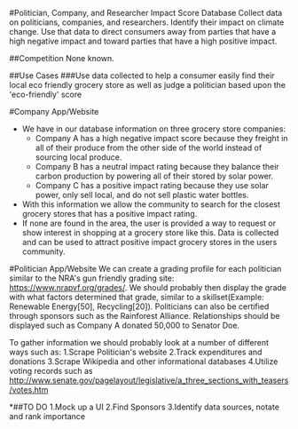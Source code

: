 
#Politician, Company, and Researcher Impact Score Database
Collect data on politicians, companies, and researchers. Identify their impact on climate change. Use that data to direct consumers away from parties that have a high negative impact and toward parties that have a high positive impact.

##Competition
None known.

##Use Cases
###Use data collected to help a consumer easily find their local eco friendly grocery store as well as judge a politician based upon the 'eco-friendly' score

#Company App/Website
* We have in our database information on three grocery store companies:
  * Company A has a high negative impact score because they freight in all of their produce from the other side of the world instead of sourcing local produce.
  * Company B has a neutral impact rating because they balance their carbon production by powering all of their stored by solar power.
  * Company C has a positive impact rating because they use solar power, only sell local, and do not sell plastic water bottles.
* With this information we allow the community to search for the closest grocery stores that has a positive impact rating.
* If none are found in the area, the user is provided a way to request or show interest in shopping at a grocery store like this. Data is collected and can be used to attract positive impact grocery stores in the users community.

#Politician App/Website
We can create a grading profile for each politician similar to the NRA's gun friendly grading site: https://www.nrapvf.org/grades/. We should probably then display the grade with what factors determined that grade, similar to a skillset(Example: Renewable Energy[50], Recycling[20]). Politicians can also be certified through sponsors such as the Rainforest Alliance. Relationships should be displayed such as Company A donated 50,000 to Senator Doe. 

To gather information we should probably look at a number of different ways such as:
1.Scrape Politician's website
2.Track expenditures and donations
3.Scrape Wikipedia and other informational databases
4.Utilize voting records such as http://www.senate.gov/pagelayout/legislative/a_three_sections_with_teasers/votes.htm

   
*##TO DO
	1.Mock up a UI
	2.Find Sponsors
	3.Identify data sources, notate and rank importance
 
